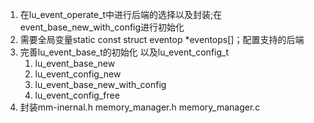 
1. 在lu_event_operate_t中进行后端的选择以及封装;在event_base_new_with_config进行初始化
2. 需要全局变量static const struct eventop *eventops[]；配置支持的后端
3. 完善lu_event_base_t的初始化 以及lu_event_config_t 
	1. lu_event_base_new
	2. lu_event_config_new
	3. lu_event_base_new_with_config
	4. lu_event_config_free
4. 封装mm-inernal.h memory_manager.h memory_manager.c